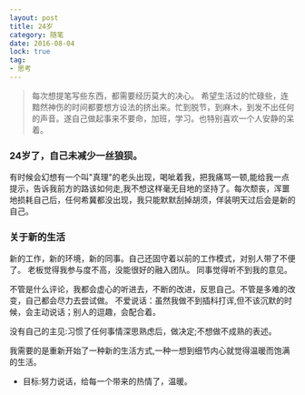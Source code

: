 ```yaml
---
layout: post
title: 24岁
category: 随笔
date: 2016-08-04
lock: true
tag: 
- 思考
---
```


> 每次想提笔写些东西，都需要经历莫大的决心。
希望生活过的忙碌些，连黯然神伤的时间都要想方设法的挤出来。忙到脱节，到麻木，到发不出任何的声音。遂自己做起事来不要命，加班，学习。也特别喜欢一个人安静的呆着。

<!-- more -->

### 24岁了，自己未减少一丝狼狈。
有时候会幻想有一个叫"真理"的老头出现，喝呲着我，把我痛骂一顿,能给我一点提示，告诉我前方的路该如何走,我不想这样毫无目地的坚持了。每次颓丧，浑噩地损耗自己后，任何希冀都没出现，我只能默默刮掉胡须，佯装明天过后会是新的自己。

### 关于新的生活
新的工作，新的环境，新的同事。自己还固守着以前的工作模式，对别人带了不便了。
老板觉得我参与度不高，没能很好的融入团队。
同事觉得听不到我的意见。

不管是什么评论，我都会虚心的听进去，不断的改进，反思自己。不管是多难的改变，自己都会尽力去尝试做。
不爱说话：虽然我做不到插科打诨,但不该沉默的时候，会主动说话；别人的逗趣，会配合着。

没有自己的主见:习惯了任何事情深思熟虑后，做决定;不想做不成熟的表述。

我需要的是重新开始了一种新的生活方式,一种一想到细节内心就觉得温暖而饱满的生活。

- 目标:努力说话，给每一个带来的热情了，温暖。
